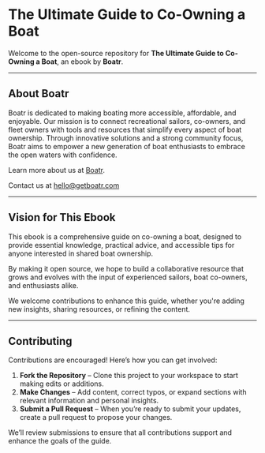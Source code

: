 # The Ultimate Guide to Co-Owning a Boat

Welcome to the open-source repository for **The Ultimate Guide to Co-Owning a Boat**, an ebook by **Boatr**.

---

## About Boatr

Boatr is dedicated to making boating more accessible, affordable, and enjoyable. Our mission is to connect recreational sailors, co-owners, and fleet owners with tools and resources that simplify every aspect of boat ownership. Through innovative solutions and a strong community focus, Boatr aims to empower a new generation of boat enthusiasts to embrace the open waters with confidence.

Learn more about us at [Boatr](https://getboatr.com).

Contact us at [hello@getboatr.com](mailto:hello@getboatr.com)

---

## Vision for This Ebook

This ebook is a comprehensive guide on co-owning a boat, designed to provide essential knowledge, practical advice, and accessible tips for anyone interested in shared boat ownership. 

By making it open source, we hope to build a collaborative resource that grows and evolves with the input of experienced sailors, boat co-owners, and enthusiasts alike.

We welcome contributions to enhance this guide, whether you're adding new insights, sharing resources, or refining the content.

---

## Contributing

Contributions are encouraged! Here’s how you can get involved:

1. **Fork the Repository** – Clone this project to your workspace to start making edits or additions.
2. **Make Changes** – Add content, correct typos, or expand sections with relevant information and personal insights.
3. **Submit a Pull Request** – When you’re ready to submit your updates, create a pull request to propose your changes.

We’ll review submissions to ensure that all contributions support and enhance the goals of the guide.
